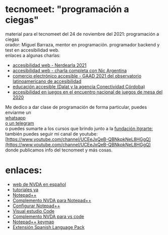 # tecnomeet: "programación a ciegas"

material para el tecnomeet del 24 de noviembre del 2021: programación a ciegas  
orador: Miguel Barraza, mentor en programación. programador backend y test en accesibilidad web.  
enlaces a algunas charlas:  
- [accesibilidad web - Nerdearla 2021](https://www.youtube.com/results?search_query=accesibilidad+nerdearla)
- [accesibilidad web - charla completa con Nic Argentina](https://www.youtube.com/watch?v=MEYdxYFpoJE&ab_channel=NICArgentina%28.ar%29)
- [comercio electrónico accesible - GAAD 2021 del observatorio latinoamericano de accesibilidad](https://www.youtube.com/watch?v=QxtM0MfQL38&t=2441&ab_channel=ObservatorioLatinoamericanodeAccesibilidad)
- [educación accesible (Dalat y la agencia Conectividad Córdoba)](https://www.youtube.com/watch?v=-36U6ar-hO8&ab_channel=AgenciaConectividadC%C3%B3rdoba)
- [accesibilidad en  juegos en el encuentro nacional de juegos de mesa del 2020](https://www.youtube.com/watch?v=YXe5qhfKq30&ab_channel=10ENJM)

Me dedico a dar clase de programación de forma particular, puedes enviarme un  
[whatsapp](https://miguelbarraza.com.ar/contacto/whatsapp)  
[o un telegram](https://miguelbarraza.com.ar/contacto/telegram)  
o puedes sumarte a los cursos que brindo junto a la [fundación itgrarte: ](https://www.itgrarte.org/capacitacion/introduccion-a-la-programacion-con-javascript/)  
también puedes seguir mi canal de youtube:  
[https://www.youtube.com/channel/UCEeJxQeB-QBNkpkNeL8HGgQ](https://www.youtube.com/channel/UCEeJxQeB-QBNkpkNeL8HGgQ)  
donde publicamos info del tecnomeet y  más cosas.

# enlaces:

* [web de NVDA en español](https://nvda.es/)
* [tutoriales ya](https://www.tutorialesprogramacionya.com/)
* [Notepad++](https://notepad-plus-plus.org/downloads/)
* [Complemento NVDA para Notepad++](https://nvda.es/2018/03/27/notepad/)
* [Configurar Notepad++](configurar-npp.md)
* [Visual estudio Code](https://code.visualstudio.com/download)
* [Complemento NVDA para vs code](https://nvda.es/2020/03/14/nvda-para-vs-code-nvda-for-vs-code/)
* [Notepad++ keymap](https://marketplace.visualstudio.com/items?itemName=ms-vscode.notepadplusplus-keybindings)
* [Extensión Spanish Language Pack](https://marketplace.visualstudio.com/items?itemName=MS-CEINTL.vscode-language-pack-es)
